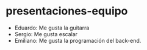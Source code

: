 # presentaciones-equipo
- Eduardo: Me gusta la guitarra
- Sergio: Me gusta escalar
- Emiliano: Me gusta la programación del back-end.
